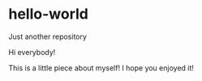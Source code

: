 # hello-world
Just another repository

Hi everybody!

This is a little piece about myself!
I hope you enjoyed it!
